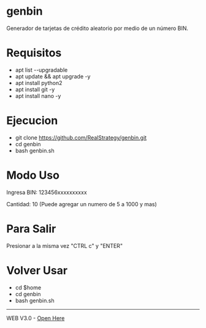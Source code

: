 # genbin
Generador de tarjetas de crédito aleatorio por medio de un número BIN. 
# Requisitos
- apt list --upgradable
- apt update && apt upgrade -y
- apt install python2
- apt install git -y
- apt install nano -y

# Ejecucion
- git clone https://github.com/RealStrategy/genbin.git
- cd genbin
- bash genbin.sh

# Modo Uso

Ingresa BIN: 123456xxxxxxxxxx

Cantidad: 10 (Puede agregar un numero de 5 a 1000 y mas)

# Para Salir

Presionar a la misma vez "CTRL c" y "ENTER"


# Volver Usar

- cd $home
- cd genbin
- bash genbin.sh

***
WEB V3.0 - [Open Here](https://cc-genpro.com)
